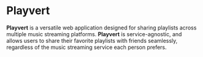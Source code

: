 # Playvert
**Playvert** is a versatile web application designed for sharing playlists across multiple music streaming platforms. **Playvert** is service-agnostic, and allows users to share their favorite playlists with friends seamlessly, regardless of the music streaming service each person prefers.